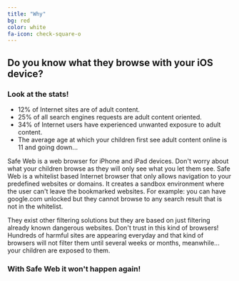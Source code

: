 ```yaml
---
title: "Why"
bg: red
color: white
fa-icon: check-square-o
---
```


## Do you know what they browse with your iOS device?

### Look at the stats!

- 12% of Internet sites are of adult content.
- 25% of all search engines requests are adult content oriented. 
- 34% of Internet users have experienced unwanted exposure to adult content. 
- The average age at which your children first see adult content online is 11 and going down... 
  
Safe Web is a web browser for iPhone and iPad devices. Don't worry about what your children browse as they will only see what you let them see. Safe Web is a whitelist based Internet browser that only allows navigation to your predefined websites or domains. It creates a sandbox environment where the user can't leave the bookmarked websites. For example: you can have google.com unlocked but they cannot browse to any search result that is not in the whitelist. 

They exist other filtering solutions but they are based on just filtering already known dangerous websites. Don't trust in this kind of browsers! Hundreds of harmful sites are appearing everyday and that kind of browsers will not filter them until several weeks or months, meanwhile... your children are exposed to them.

### With Safe Web it won't happen again!
